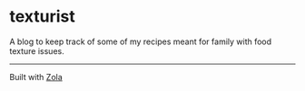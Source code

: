 # texturist

A blog to keep track of some of my recipes meant for family with food texture issues.

---

Built with [Zola](https://www.getzola.org/)
